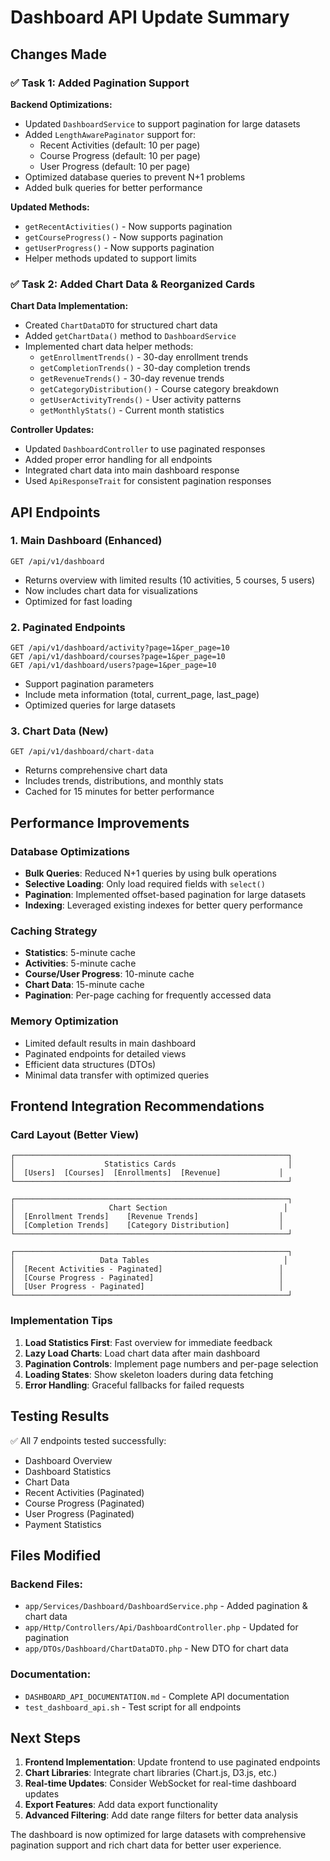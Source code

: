 # Dashboard API Update Summary

## Changes Made

### ✅ Task 1: Added Pagination Support

**Backend Optimizations:**

-   Updated `DashboardService` to support pagination for large datasets
-   Added `LengthAwarePaginator` support for:
    -   Recent Activities (default: 10 per page)
    -   Course Progress (default: 10 per page)
    -   User Progress (default: 10 per page)
-   Optimized database queries to prevent N+1 problems
-   Added bulk queries for better performance

**Updated Methods:**

-   `getRecentActivities()` - Now supports pagination
-   `getCourseProgress()` - Now supports pagination
-   `getUserProgress()` - Now supports pagination
-   Helper methods updated to support limits

### ✅ Task 2: Added Chart Data & Reorganized Cards

**Chart Data Implementation:**

-   Created `ChartDataDTO` for structured chart data
-   Added `getChartData()` method to `DashboardService`
-   Implemented chart data helper methods:
    -   `getEnrollmentTrends()` - 30-day enrollment trends
    -   `getCompletionTrends()` - 30-day completion trends
    -   `getRevenueTrends()` - 30-day revenue trends
    -   `getCategoryDistribution()` - Course category breakdown
    -   `getUserActivityTrends()` - User activity patterns
    -   `getMonthlyStats()` - Current month statistics

**Controller Updates:**

-   Updated `DashboardController` to use paginated responses
-   Added proper error handling for all endpoints
-   Integrated chart data into main dashboard response
-   Used `ApiResponseTrait` for consistent pagination responses

## API Endpoints

### 1. Main Dashboard (Enhanced)

```
GET /api/v1/dashboard
```

-   Returns overview with limited results (10 activities, 5 courses, 5 users)
-   Now includes chart data for visualizations
-   Optimized for fast loading

### 2. Paginated Endpoints

```
GET /api/v1/dashboard/activity?page=1&per_page=10
GET /api/v1/dashboard/courses?page=1&per_page=10
GET /api/v1/dashboard/users?page=1&per_page=10
```

-   Support pagination parameters
-   Include meta information (total, current_page, last_page)
-   Optimized queries for large datasets

### 3. Chart Data (New)

```
GET /api/v1/dashboard/chart-data
```

-   Returns comprehensive chart data
-   Includes trends, distributions, and monthly stats
-   Cached for 15 minutes for better performance

## Performance Improvements

### Database Optimizations

-   **Bulk Queries**: Reduced N+1 queries by using bulk operations
-   **Selective Loading**: Only load required fields with `select()`
-   **Pagination**: Implemented offset-based pagination for large datasets
-   **Indexing**: Leveraged existing indexes for better query performance

### Caching Strategy

-   **Statistics**: 5-minute cache
-   **Activities**: 5-minute cache
-   **Course/User Progress**: 10-minute cache
-   **Chart Data**: 15-minute cache
-   **Pagination**: Per-page caching for frequently accessed data

### Memory Optimization

-   Limited default results in main dashboard
-   Paginated endpoints for detailed views
-   Efficient data structures (DTOs)
-   Minimal data transfer with optimized queries

## Frontend Integration Recommendations

### Card Layout (Better View)

```
┌─────────────────────────────────────────────────────────────┐
│                    Statistics Cards                         │
│  [Users]  [Courses]  [Enrollments]  [Revenue]             │
└─────────────────────────────────────────────────────────────┘

┌─────────────────────────────────────────────────────────────┐
│                     Chart Section                          │
│  [Enrollment Trends]    [Revenue Trends]                  │
│  [Completion Trends]    [Category Distribution]           │
└─────────────────────────────────────────────────────────────┘

┌─────────────────────────────────────────────────────────────┐
│                   Data Tables                              │
│  [Recent Activities - Paginated]                          │
│  [Course Progress - Paginated]                            │
│  [User Progress - Paginated]                              │
└─────────────────────────────────────────────────────────────┘
```

### Implementation Tips

1. **Load Statistics First**: Fast overview for immediate feedback
2. **Lazy Load Charts**: Load chart data after main dashboard
3. **Pagination Controls**: Implement page numbers and per-page selection
4. **Loading States**: Show skeleton loaders during data fetching
5. **Error Handling**: Graceful fallbacks for failed requests

## Testing Results

✅ All 7 endpoints tested successfully:

-   Dashboard Overview
-   Dashboard Statistics
-   Chart Data
-   Recent Activities (Paginated)
-   Course Progress (Paginated)
-   User Progress (Paginated)
-   Payment Statistics

## Files Modified

### Backend Files:

-   `app/Services/Dashboard/DashboardService.php` - Added pagination & chart data
-   `app/Http/Controllers/Api/DashboardController.php` - Updated for pagination
-   `app/DTOs/Dashboard/ChartDataDTO.php` - New DTO for chart data

### Documentation:

-   `DASHBOARD_API_DOCUMENTATION.md` - Complete API documentation
-   `test_dashboard_api.sh` - Test script for all endpoints

## Next Steps

1. **Frontend Implementation**: Update frontend to use paginated endpoints
2. **Chart Libraries**: Integrate chart libraries (Chart.js, D3.js, etc.)
3. **Real-time Updates**: Consider WebSocket for real-time dashboard updates
4. **Export Features**: Add data export functionality
5. **Advanced Filtering**: Add date range filters for better data analysis

The dashboard is now optimized for large datasets with comprehensive pagination support and rich chart data for better user experience.
